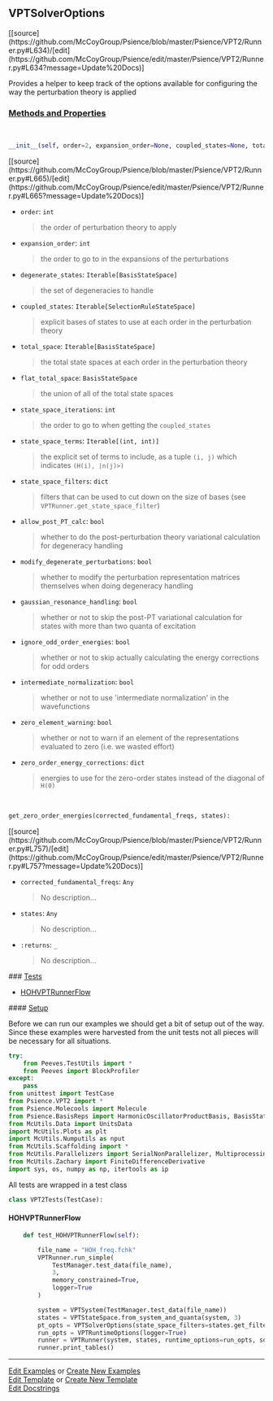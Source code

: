 ## <a id="Psience.VPT2.Runner.VPTSolverOptions">VPTSolverOptions</a> 
<div class="docs-source-link" markdown="1">
[[source](https://github.com/McCoyGroup/Psience/blob/master/Psience/VPT2/Runner.py#L634)/[edit](https://github.com/McCoyGroup/Psience/edit/master/Psience/VPT2/Runner.py#L634?message=Update%20Docs)]
</div>

Provides a helper to keep track of the options available
for configuring the way the perturbation theory is applied

<div class="collapsible-section">
 <div class="collapsible-section collapsible-section-header" markdown="1">
 
### <a class="collapse-link" data-toggle="collapse" href="#methods">Methods and Properties</a> <a class="float-right" data-toggle="collapse" href="#methods"><i class="fa fa-chevron-down"></i></a>

 </div>
 <div class="collapsible-section collapsible-section-body collapse" id="methods" markdown="1">

<a id="Psience.VPT2.Runner.VPTSolverOptions.__init__" class="docs-object-method">&nbsp;</a> 
```python
__init__(self, order=2, expansion_order=None, coupled_states=None, total_space=None, flat_total_space=None, state_space_iterations=None, state_space_terms=None, state_space_filters=None, allow_post_PT_calc=None, modify_degenerate_perturbations=None, gaussian_resonance_handling=None, ignore_odd_order_energies=None, intermediate_normalization=None, zero_element_warning=None, degenerate_states=None, handle_strong_couplings=None, strong_coupling_test_modes=None, strong_couplings_state_filter=None, strongly_coupled_group_filter=None, extend_strong_coupling_spaces=None, strong_coupling_zero_order_energy_cutoff=None, low_frequency_mode_cutoff=None, zero_order_energy_corrections=None): 
```
<div class="docs-source-link" markdown="1">
[[source](https://github.com/McCoyGroup/Psience/blob/master/Psience/VPT2/Runner.py#L665)/[edit](https://github.com/McCoyGroup/Psience/edit/master/Psience/VPT2/Runner.py#L665?message=Update%20Docs)]
</div>


- `order`: `int`
    >the order of perturbation theory to apply
- `expansion_order`: `int`
    >the order to go to in the expansions of the perturbations
- `degenerate_states`: `Iterable[BasisStateSpace]`
    >the set of degeneracies to handle
- `coupled_states`: `Iterable[SelectionRuleStateSpace]`
    >explicit bases of states to use at each order in the perturbation theory
- `total_space`: `Iterable[BasisStateSpace]`
    >the total state spaces at each order in the perturbation theory
- `flat_total_space`: `BasisStateSpace`
    >the union of all of the total state spaces
- `state_space_iterations`: `int`
    >the order to go to when getting the `coupled_states`
- `state_space_terms`: `Iterable[(int, int)]`
    >the explicit set of terms to include, as a tuple `(i, j)` which indicates `(H(i), |n(j)>)`
- `state_space_filters`: `dict`
    >filters that can be used to cut down on the size of bases (see `VPTRunner.get_state_space_filter`)
- `allow_post_PT_calc`: `bool`
    >whether to do the post-perturbation theory variational calculation for degeneracy handling
- `modify_degenerate_perturbations`: `bool`
    >whether to modify the perturbation representation matrices themselves when doing degeneracy handling
- `gaussian_resonance_handling`: `bool`
    >whether or not to skip the post-PT variational calculation for states with more than two quanta of excitation
- `ignore_odd_order_energies`: `bool`
    >whether or not to skip actually calculating the energy corrections for odd orders
- `intermediate_normalization`: `bool`
    >whether or not to use 'intermediate normalization' in the wavefunctions
- `zero_element_warning`: `bool`
    >whether or not to warn if an element of the representations evaluated to zero (i.e. we wasted effort)
- `zero_order_energy_corrections`: `dict`
    >energies to use for the zero-order states instead of the diagonal of `H(0)`

<a id="Psience.VPT2.Runner.VPTSolverOptions.get_zero_order_energies" class="docs-object-method">&nbsp;</a> 
```python
get_zero_order_energies(corrected_fundamental_freqs, states): 
```
<div class="docs-source-link" markdown="1">
[[source](https://github.com/McCoyGroup/Psience/blob/master/Psience/VPT2/Runner.py#L757)/[edit](https://github.com/McCoyGroup/Psience/edit/master/Psience/VPT2/Runner.py#L757?message=Update%20Docs)]
</div>


- `corrected_fundamental_freqs`: `Any`
    >No description...
- `states`: `Any`
    >No description...
- `:returns`: `_`
    >No description...

 </div>
</div>



<div class="collapsible-section">
 <div class="collapsible-section collapsible-section-header" markdown="1">
### <a class="collapse-link" data-toggle="collapse" href="#tests">Tests</a> <a class="float-right" data-toggle="collapse" href="#tests"><i class="fa fa-chevron-down"></i></a>
 </div>
<div class="collapsible-section collapsible-section-body collapse show" id="tests" markdown="1">

- [HOHVPTRunnerFlow](#HOHVPTRunnerFlow)

<div class="collapsible-section">
 <div class="collapsible-section collapsible-section-header" markdown="1">
#### <a class="collapse-link" data-toggle="collapse" href="#test-setup">Setup</a> <a class="float-right" data-toggle="collapse" href="#test-setup"><i class="fa fa-chevron-down"></i></a>
 </div>
 <div class="collapsible-section collapsible-section-body collapse" id="test-setup" markdown="1">

Before we can run our examples we should get a bit of setup out of the way.
Since these examples were harvested from the unit tests not all pieces
will be necessary for all situations.
```python
try:
    from Peeves.TestUtils import *
    from Peeves import BlockProfiler
except:
    pass
from unittest import TestCase
from Psience.VPT2 import *
from Psience.Molecools import Molecule
from Psience.BasisReps import HarmonicOscillatorProductBasis, BasisStateSpace
from McUtils.Data import UnitsData
import McUtils.Plots as plt
import McUtils.Numputils as nput
from McUtils.Scaffolding import *
from McUtils.Parallelizers import SerialNonParallelizer, MultiprocessingParallelizer
from McUtils.Zachary import FiniteDifferenceDerivative
import sys, os, numpy as np, itertools as ip
```

All tests are wrapped in a test class
```python
class VPT2Tests(TestCase):
```

 </div>
</div>

#### <a name="HOHVPTRunnerFlow">HOHVPTRunnerFlow</a>
```python
    def test_HOHVPTRunnerFlow(self):

        file_name = "HOH_freq.fchk"
        VPTRunner.run_simple(
            TestManager.test_data(file_name),
            3,
            memory_constrained=True,
            logger=True
        )

        system = VPTSystem(TestManager.test_data(file_name))
        states = VPTStateSpace.from_system_and_quanta(system, 3)
        pt_opts = VPTSolverOptions(state_space_filters=states.get_filter("intensities"))
        run_opts = VPTRuntimeOptions(logger=True)
        runner = VPTRunner(system, states, runtime_options=run_opts, solver_options=pt_opts)
        runner.print_tables()
```

 </div>
</div>

___

[Edit Examples](https://github.com/McCoyGroup/Psience/edit/gh-pages/ci/examples/Psience/VPT2/Runner/VPTSolverOptions.md) or 
[Create New Examples](https://github.com/McCoyGroup/Psience/new/gh-pages/?filename=ci/examples/Psience/VPT2/Runner/VPTSolverOptions.md) <br/>
[Edit Template](https://github.com/McCoyGroup/Psience/edit/gh-pages/ci/docs/Psience/VPT2/Runner/VPTSolverOptions.md) or 
[Create New Template](https://github.com/McCoyGroup/Psience/new/gh-pages/?filename=ci/docs/templates/Psience/VPT2/Runner/VPTSolverOptions.md) <br/>
[Edit Docstrings](https://github.com/McCoyGroup/Psience/edit/master/Psience/VPT2/Runner.py#L634?message=Update%20Docs)
